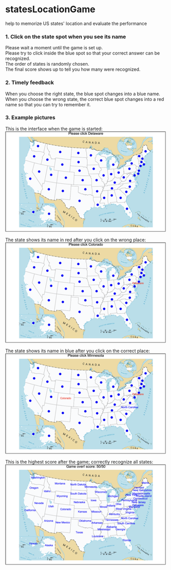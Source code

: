 # statesLocationGame
help to memorize US states' location and evaluate the performance

### 1. Click on the state spot when you see its name
Please wait a moment until the game is set up.<br />
Please try to click inside the blue spot so that your correct answer can be recognized.<br />
The order of states is randomly chosen.<br />
The final score shows up to tell you how many were recognized.<br />

### 2. Timely feedback
When you choose the right state, the blue spot changes into a blue name.<br />
When you choose the wrong state, the correct blue spot changes into a red name so that you can try to remember it.<br />

### 3. Example pictures
This is the interface when the game is started:<br />
![start the game](https://github.com/HonglinZheng/statesLocationGame/blob/main/first_state_prompt.png)

The state shows its name in red after you click on the wrong place:<br />
![wrong answer](https://github.com/HonglinZheng/statesLocationGame/blob/main/wrong_answer.png)

The state shows its name in blue after you click on the correct place:<br />
![correct answer](https://github.com/HonglinZheng/statesLocationGame/blob/main/correct_answer.png)

This is the highest score after the game; correctly recognize all states:<br />
![correct answer](https://github.com/HonglinZheng/statesLocationGame/blob/main/highest_score.png)
